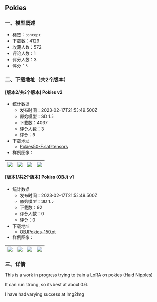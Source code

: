 ## Pokies
### 一、模型概述

- 标签：`concept`
- 下载数：4129
- 收藏人数：572
- 评论人数：1
- 评分人数：3
- 评分：5

### 二、下载地址（共2个版本）

#### [版本2/共2个版本] Pokies v2

- 统计数据
  - 发布时间：2023-02-17T21:53:49.500Z
  - 原始模型：SD 1.5
  - 下载数：4037
  - 评分人数：3
  - 评分：5
- 下载地址
  - [Pokies50-F.safetensors](https://civitai.com/api/download/models/11860)
- 样例图像：

| <img src="https://image.civitai.com/xG1nkqKTMzGDvpLrqFT7WA/68626011-8a13-4ac7-5913-24f586dd2500/width=450/113338.jpeg" /> | <img src="https://image.civitai.com/xG1nkqKTMzGDvpLrqFT7WA/2c5aaee5-00c2-486a-c1d9-2e2c1acbb600/width=450/113448.jpeg" /> | <img src="https://image.civitai.com/xG1nkqKTMzGDvpLrqFT7WA/9aad83b1-03ac-4408-8dba-75f2afc53000/width=450/113447.jpeg" /> | <img src="https://image.civitai.com/xG1nkqKTMzGDvpLrqFT7WA/b5ac99f8-a67f-44e9-34af-0dfe891e1d00/width=450/113446.jpeg" /> |
| ---- | ---- | ---- | ---- |

#### [版本1/共2个版本] Pokies (OBJ) v1

- 统计数据
  - 发布时间：2023-02-17T21:53:49.500Z
  - 原始模型：SD 1.5
  - 下载数：92
  - 评分人数：0
  - 评分：0
- 下载地址
  - [OBJPokies-150.pt](https://civitai.com/api/download/models/11869)
- 样例图像：

| <img src="https://image.civitai.com/xG1nkqKTMzGDvpLrqFT7WA/a64e7c37-d1fb-4cb0-305c-4d2c43eb6a00/width=450/113444.jpeg" /> | <img src="https://image.civitai.com/xG1nkqKTMzGDvpLrqFT7WA/1868027a-ecc0-4c32-73ff-98a0f28ac600/width=450/113443.jpeg" /> | <img src="https://image.civitai.com/xG1nkqKTMzGDvpLrqFT7WA/8bfb8bf7-38c8-4699-151d-5f3d597dc400/width=450/113442.jpeg" /> | <img src="https://image.civitai.com/xG1nkqKTMzGDvpLrqFT7WA/2bf54d7f-f8e8-4531-c308-8d159f762500/width=450/113441.jpeg" /> |
| ---- | ---- | ---- | ---- |


### 三、详情
<p>This is a work in progress trying to train a LoRA on pokies (Hard Nipples)</p><p>It can run strong, so its best at about 0.6.</p><p>I have had varying success at Img2Img</p>